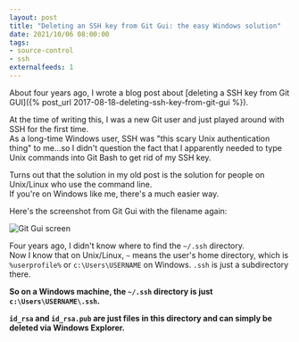 ```yaml
---
layout: post
title: "Deleting an SSH key from Git Gui: the easy Windows solution"
date: 2021/10/06 08:00:00
tags:
- source-control
- ssh
externalfeeds: 1
---
```



About four years ago, I wrote a blog post about [deleting a SSH key from Git GUI]({% post_url 2017-08-18-deleting-ssh-key-from-git-gui %}).

At the time of writing this, I was a new Git user and just played around with SSH for the first time.  
As a long-time Windows user, SSH was "this scary Unix authentication thing" to me...so I didn't question the fact that I apparently needed to type Unix commands into Git Bash to get rid of my SSH key.

Turns out that the solution in my old post is the solution for people on Unix/Linux who use the command line.  
If you're on Windows like me, there's a much easier way.

Here's the screenshot from Git Gui with the filename again:

![Git Gui screen](/img/git-ssh-2.png)

Four years ago, I didn't know where to find the `~/.ssh` directory.  
Now I know that on Unix/Linux, `~` means the user's home directory, which is `%userprofile%` or `c:\Users\USERNAME` on Windows. `.ssh` is just a subdirectory there.

**So on a Windows machine, the `~/.ssh` directory is just `c:\Users\USERNAME\.ssh`.**

**`id_rsa` and `id_rsa.pub` are just files in this directory and can simply be deleted via Windows Explorer.**



